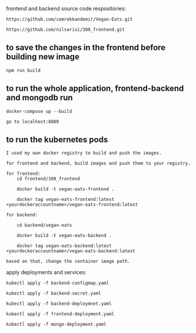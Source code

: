frontend and backend source code respositories: 

    https://github.com/cemrekkandemir/Vegan-Eats.git

    https://github.com/nilsarisi/308_frontend.git

## to save the changes in the frontend before building new image

    npm run build

## to run the whole application, frontend-backend and mongodb run

    docker-compose up --build

    go to localhost:8080


## to run the kubernetes pods

    I used my own docker registry to build and push the images. 

    for frontend and backend, build images and push them to your registry. 

    for frontend: 
        cd frontend/308_frontend

        docker build -t vegan-eats-frontend .

        docker tag vegan-eats-frontend:latest <yourdockeraccountname>/vegan-eats-frontend:latest

    for backend: 

        cd backend/vegan-eats

        docker build -t vegan-eats-backend .

        docker tag vegan-eats-backend:latest <yourdockeraccountname>/vegan-eats-backend:latest

    based on that, change the container image path. 

apply deployments and services:

    kubectl apply -f backend-configmap.yaml

    kubectl apply -f backend-secret.yaml

    kubectl apply -f backend-deploymnet.yaml

    kubectl apply -f frontend-deployment.yaml

    kubectl apply -f mongo-deployment.yaml


